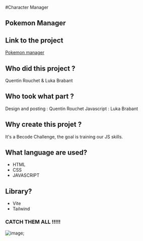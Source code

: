 #Character Manager

 ## Pokemon Manager ##
 
## Link to the project ##
[Pokemon manager](https://dapper-puppy-7cc920.netlify.app/)

## **Who did this project ?**

Quentin Rouchet & Luka Brabant

## **Who took what part ?**

Design and posting : Quentin Rouchet
Javascript : Luka Brabant

## **Why create this projet ?**

It's a Becode Challenge, the goal is training our JS skills.

## **What language are used?**

- HTML
- CSS
- JAVASCRIPT

## **Library?**

- Vite
- Tailwind


### CATCH THEM ALL !!!!! ###
<!-- ![image](files/Users/Desktop/BECODE_REPOSITORIES/JS/Poketeam/hamilton-7-character-manager-la-poke-team/Poketeam/ressources/images/readme.png); -->
![image](https://user-images.githubusercontent.com/114306212/201695778-90516628-7a1d-4b14-8fa0-0cd149761a12.png);

